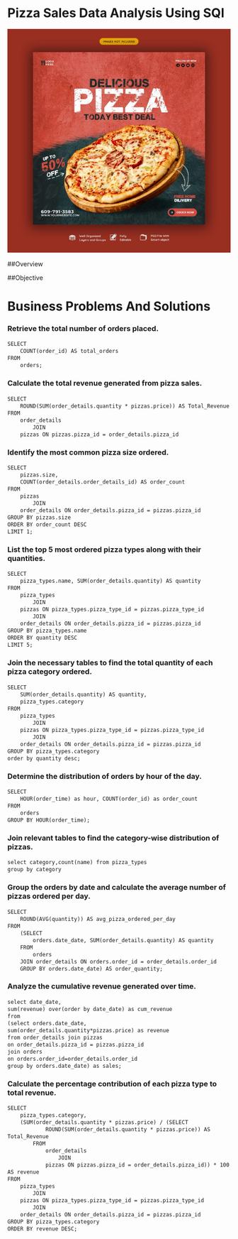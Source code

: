 # Pizza Sales Data Analysis Using SQl

![Pizza Logo](https://github.com/sampleshankar/Pizza_sales_sql_project/blob/main/food-menu-delicious-pizza-social-media-banner-template_106176-575.jpg)

##Overview

##Objective

# Business Problems And Solutions

### Retrieve the total number of orders placed.

```
SELECT 
    COUNT(order_id) AS total_orders
FROM
    orders;
```
    
### Calculate the total revenue generated from pizza sales.

```
SELECT 
    ROUND(SUM(order_details.quantity * pizzas.price)) AS Total_Revenue
FROM
    order_details
        JOIN
    pizzas ON pizzas.pizza_id = order_details.pizza_id
```
    
     
### Identify the most common pizza size ordered.

```
SELECT 
    pizzas.size,
    COUNT(order_details.order_details_id) AS order_count
FROM
    pizzas
        JOIN
    order_details ON order_details.pizza_id = pizzas.pizza_id
GROUP BY pizzas.size
ORDER BY order_count DESC
LIMIT 1;
```

### List the top 5 most ordered pizza types along with their quantities.

```
SELECT 
    pizza_types.name, SUM(order_details.quantity) AS quantity
FROM
    pizza_types
        JOIN
    pizzas ON pizza_types.pizza_type_id = pizzas.pizza_type_id
        JOIN
    order_details ON order_details.pizza_id = pizzas.pizza_id
GROUP BY pizza_types.name
ORDER BY quantity DESC
LIMIT 5;
```

### Join the necessary tables to find the total quantity of each pizza category ordered.

```
SELECT 
    SUM(order_details.quantity) AS quantity,
    pizza_types.category
FROM
    pizza_types
        JOIN
    pizzas ON pizza_types.pizza_type_id = pizzas.pizza_type_id
        JOIN
    order_details ON order_details.pizza_id = pizzas.pizza_id
GROUP BY pizza_types.category
order by quantity desc;
```

### Determine the distribution of orders by hour of the day.

```
SELECT 
    HOUR(order_time) as hour, COUNT(order_id) as order_count
FROM
    orders
GROUP BY HOUR(order_time);
```

### Join relevant tables to find the category-wise distribution of pizzas.
```
select category,count(name) from pizza_types
group by category
```

### Group the orders by date and calculate the average number of pizzas ordered per day.

```
SELECT 
    ROUND(AVG(quantity)) AS avg_pizza_ordered_per_day
FROM
    (SELECT 
        orders.date_date, SUM(order_details.quantity) AS quantity
    FROM
        orders
    JOIN order_details ON orders.order_id = order_details.order_id
    GROUP BY orders.date_date) AS order_quantity; 
```
### Analyze the cumulative revenue generated over time.

```
select date_date,
sum(revenue) over(order by date_date) as cum_revenue
from 
(select orders.date_date,
sum(order_details.quantity*pizzas.price) as revenue
from order_details join pizzas
on order_details.pizza_id = pizzas.pizza_id
join orders
on orders.order_id=order_details.order_id
group by orders.date_date) as sales;
```

 ### Calculate the percentage contribution of each pizza type to total revenue.
```
SELECT 
    pizza_types.category,
    (SUM(order_details.quantity * pizzas.price) / (SELECT 
            ROUND(SUM(order_details.quantity * pizzas.price)) AS Total_Revenue
        FROM
            order_details
                JOIN
            pizzas ON pizzas.pizza_id = order_details.pizza_id)) * 100 AS revenue
FROM
    pizza_types
        JOIN
    pizzas ON pizza_types.pizza_type_id = pizzas.pizza_type_id
        JOIN
    order_details ON order_details.pizza_id = pizzas.pizza_id
GROUP BY pizza_types.category
ORDER BY revenue DESC;
```
